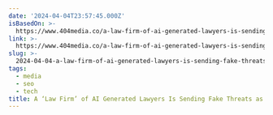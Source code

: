 ```yaml
---
date: '2024-04-04T23:57:45.000Z'
isBasedOn: >-
  https://www.404media.co/a-law-firm-of-ai-generated-lawyers-is-sending-fake-threats-as-an-seo-scam/
link: >-
  https://www.404media.co/a-law-firm-of-ai-generated-lawyers-is-sending-fake-threats-as-an-seo-scam/
slug: >-
  2024-04-04-a-law-firm-of-ai-generated-lawyers-is-sending-fake-threats-as-an-seo-scam
tags:
  - media
  - seo
  - tech
title: A ‘Law Firm’ of AI Generated Lawyers Is Sending Fake Threats as an SEO Scam
---
```


